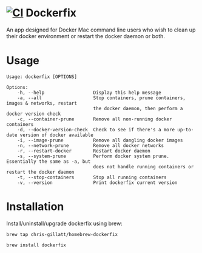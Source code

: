 # [![CI](https://github.com/chris-gillatt/homebrew-dockerfix/actions/workflows/main.yml/badge.svg)](https://github.com/chris-gillatt/homebrew-dockerfix/actions/workflows/main.yml) Dockerfix
An app designed for Docker Mac command line users who wish to clean up their docker environment or restart the docker daemon or both.

# Usage
```
Usage: dockerfix [OPTIONS]

Options:
    -h, --help                  Display this help message
    -a, --all                   Stop containers, prune containers, images & networks, restart
                                the docker daemon, then perform a docker version check
    -c, --container-prune       Remove all non-running docker containers
    -d, --docker-version-check  Check to see if there's a more up-to-date version of docker available
    -i, --image-prune           Remove all dangling docker images
    -n, --network-prune         Remove all docker networks
    -r, --restart-docker        Restart docker daemon
    -s, --system-prune          Perform docker system prune.  Essentially the same as -a, but
                                does not handle running containers or restart the docker daemon
    -t, --stop-containers       Stop all running containers
    -v, --version               Print dockerfix current version
```

# Installation
Install/uninstall/upgrade dockerfix using brew:

`brew tap chris-gillatt/homebrew-dockerfix` 

`brew install dockerfix`


